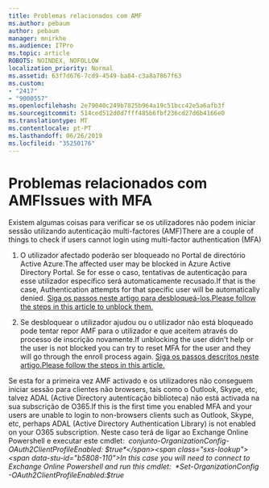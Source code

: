 ```yaml
---
title: Problemas relacionados com AMF
ms.author: pebaum
author: pebaum
manager: mnirkhe
ms.audience: ITPro
ms.topic: article
ROBOTS: NOINDEX, NOFOLLOW
localization_priority: Normal
ms.assetid: 63f7d676-7cd9-4549-ba84-c3a8a7867f63
ms.custom:
- "2417"
- "9000557"
ms.openlocfilehash: 2e79040c249b7825b964a19c51bcc42e5a6afb3f
ms.sourcegitcommit: 514ced512d0d7fff485b6fbf236cd27d6b4166e0
ms.translationtype: MT
ms.contentlocale: pt-PT
ms.lasthandoff: 06/26/2019
ms.locfileid: "35250176"
---
```

# <a name="issues-with-mfa"></a><span data-ttu-id="b5808-102">Problemas relacionados com AMF</span><span class="sxs-lookup"><span data-stu-id="b5808-102">Issues with MFA</span></span>
<span data-ttu-id="b5808-103">Existem algumas coisas para verificar se os utilizadores não podem iniciar sessão utilizando autenticação multi-factores (AMF)</span><span class="sxs-lookup"><span data-stu-id="b5808-103">There are a couple of things to check if users cannot login using multi-factor authentication (MFA)</span></span>

1. <span data-ttu-id="b5808-104">O utilizador afectado poderão ser bloqueado no Portal de directório Active Azure.</span><span class="sxs-lookup"><span data-stu-id="b5808-104">The affected user may be blocked in Azure Active Directory Portal.</span></span> <span data-ttu-id="b5808-105">Se for esse o caso, tentativas de autenticação para esse utilizador específico será automaticamente recusado.</span><span class="sxs-lookup"><span data-stu-id="b5808-105">If that is the case, Authentication attempts for that specific user will be automatically denied.</span></span> [<span data-ttu-id="b5808-106">Siga os passos neste artigo para desbloqueá-los.</span><span class="sxs-lookup"><span data-stu-id="b5808-106">Please follow the steps in this article to unblock them.</span></span>](https://docs.microsoft.com/azure/active-directory/authentication/howto-mfa-mfasettings#block-and-unblock-users)

2. <span data-ttu-id="b5808-107">Se desbloquear o utilizador ajudou ou o utilizador não está bloqueado pode tentar repor AMF para o utilizador e que aceitem através do processo de inscrição novamente.</span><span class="sxs-lookup"><span data-stu-id="b5808-107">If unblocking the user didn't help or the user is not blocked you can try to reset MFA for the user and they will go through the enroll process again.</span></span> [<span data-ttu-id="b5808-108">Siga os passos descritos neste artigo.</span><span class="sxs-lookup"><span data-stu-id="b5808-108">Please follow the steps in this article.</span></span>](https://docs.microsoft.com/azure/active-directory/authentication/howto-mfa-userdevicesettings#require-users-to-provide-contact-methods-again)

<span data-ttu-id="b5808-109">Se esta for a primeira vez AMF activado e os utilizadores não conseguem iniciar sessão para clientes não browsers, tais como o Outlook, Skype, etc, talvez ADAL (Active Directory autenticação biblioteca) não está activada na sua subscrição de O365.</span><span class="sxs-lookup"><span data-stu-id="b5808-109">If this is the first time you enabled MFA and your users are unable to login to non-browsers clients such as Outlook, Skype, etc, perhaps ADAL (Active Directory Authentication Library) is not enabled on your O365 subscription.</span></span> <span data-ttu-id="b5808-110">Neste caso terá de ligar ao Exchange Online Powershell e executar este cmdlet:  *conjunto-OrganizationConfig-OAuth2ClientProfileEnabled: $true*</span><span class="sxs-lookup"><span data-stu-id="b5808-110">In this case you will need to connect to Exchange Online Powershell and run this cmdlet:  *Set-OrganizationConfig -OAuth2ClientProfileEnabled:$true*</span></span>